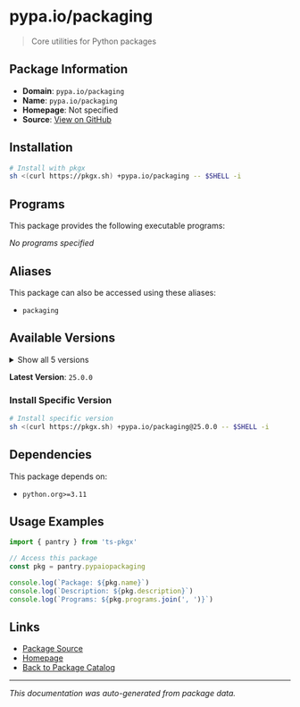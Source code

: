 # pypa.io/packaging

> Core utilities for Python packages

## Package Information

- **Domain**: `pypa.io/packaging`
- **Name**: `pypa.io/packaging`
- **Homepage**: Not specified
- **Source**: [View on GitHub](https://github.com/pkgxdev/pantry/tree/main/projects/pypa.io/packaging/package.yml)

## Installation

```bash
# Install with pkgx
sh <(curl https://pkgx.sh) +pypa.io/packaging -- $SHELL -i
```

## Programs

This package provides the following executable programs:

*No programs specified*

## Aliases

This package can also be accessed using these aliases:

- `packaging`

## Available Versions

<details>
<summary>Show all 5 versions</summary>

- `25.0.0`, `24.2.0`, `24.1.0`, `24.0.0`, `23.2.0`

</details>

**Latest Version**: `25.0.0`

### Install Specific Version

```bash
# Install specific version
sh <(curl https://pkgx.sh) +pypa.io/packaging@25.0.0 -- $SHELL -i
```

## Dependencies

This package depends on:

- `python.org>=3.11`

## Usage Examples

```typescript
import { pantry } from 'ts-pkgx'

// Access this package
const pkg = pantry.pypaiopackaging

console.log(`Package: ${pkg.name}`)
console.log(`Description: ${pkg.description}`)
console.log(`Programs: ${pkg.programs.join(', ')}`)
```

## Links

- [Package Source](https://github.com/pkgxdev/pantry/tree/main/projects/pypa.io/packaging/package.yml)
- [Homepage](#)
- [Back to Package Catalog](../package-catalog.md)

---

*This documentation was auto-generated from package data.*

